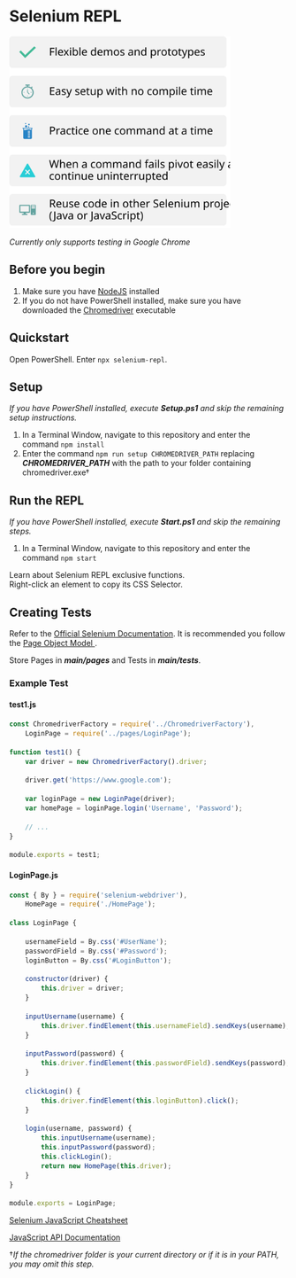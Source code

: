 # Selenium REPL
<img src="https://github.com/jeremyc2/Selenium-REPL/blob/main/REPL-Infographic.svg" width="400">

*Currently only supports testing in Google Chrome*
## Before you begin
1. Make sure you have [NodeJS](https://nodejs.org/en/) installed
2. If you do not have PowerShell installed, make sure you have downloaded the [Chromedriver](https://chromedriver.chromium.org/downloads) executable

## Quickstart
Open PowerShell. Enter ```npx selenium-repl```.

## Setup
*If you have PowerShell installed, execute ***Setup.ps1*** and skip the remaining setup instructions.*  
1. In a Terminal Window, navigate to this repository and enter the command ```npm install```
2. Enter the command ```npm run setup CHROMEDRIVER_PATH``` replacing ***CHROMEDRIVER_PATH*** with the path to your folder containing chromedriver.exe†

## Run the REPL
*If you have PowerShell installed, execute **Start.ps1** and skip the remaining steps.*
1. In a Terminal Window, navigate to this repository and enter the command ```npm start```  

Learn about Selenium REPL exclusive functions.  
Right-click an element to copy its CSS Selector.

## Creating Tests
Refer to the [Official Selenium Documentation](https://www.selenium.dev/documentation/). It is recommended you follow the [Page Object Model
](https://www.selenium.dev/documentation/guidelines/page_object_models/). 

Store Pages in ***main/pages*** and Tests in ***main/tests***.

### Example Test
#### test1.js
```javascript
const ChromedriverFactory = require('../ChromedriverFactory'),
    LoginPage = require('../pages/LoginPage');

function test1() {
    var driver = new ChromedriverFactory().driver;

    driver.get('https://www.google.com');

    var loginPage = new LoginPage(driver);
    var homePage = loginPage.login('Username', 'Password');

    // ...
}

module.exports = test1;
```
#### LoginPage.js
```javascript
const { By } = require('selenium-webdriver'),
    HomePage = require('./HomePage');

class LoginPage {

    usernameField = By.css('#UserName');
    passwordField = By.css('#Password');
    loginButton = By.css('#LoginButton');

    constructor(driver) {
        this.driver = driver;
    }

    inputUsername(username) {
        this.driver.findElement(this.usernameField).sendKeys(username);
    }

    inputPassword(password) {
        this.driver.findElement(this.passwordField).sendKeys(password);
    }

    clickLogin() {
        this.driver.findElement(this.loginButton).click();
    }

    login(username, password) {
        this.inputUsername(username);
        this.inputPassword(password);
        this.clickLogin();
        return new HomePage(this.driver);
    }
}

module.exports = LoginPage;
```
[Selenium JavaScript Cheatsheet](https://jeremyc2.github.io/Selenium-REPL/selenium-repl-cheatsheet.html)

[JavaScript API Documentation](https://www.selenium.dev/selenium/docs/api/javascript/)

†*If the chromedriver folder is your current directory or if it is in your PATH, you may omit this step.*
